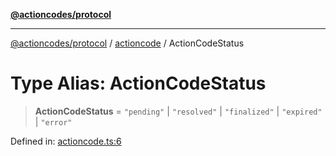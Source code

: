 [**@actioncodes/protocol**](../../README.md)

***

[@actioncodes/protocol](../../modules.md) / [actioncode](../README.md) / ActionCodeStatus

# Type Alias: ActionCodeStatus

> **ActionCodeStatus** = `"pending"` \| `"resolved"` \| `"finalized"` \| `"expired"` \| `"error"`

Defined in: [actioncode.ts:6](https://github.com/otaprotocol/actioncodes/blob/fa975e9d2d8d3ff72314243f62c7c4bd689877da/src/actioncode.ts#L6)
